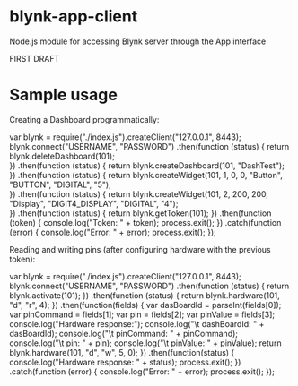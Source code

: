 # blynk-app-client
Node.js module for accessing Blynk server through the App interface

FIRST DRAFT

# Sample usage

Creating a Dashboard programmatically:

var blynk = require("./index.js").createClient("127.0.0.1", 8443);
blynk.connect("USERNAME", "PASSWORD")
	.then(function (status) {
		return blynk.deleteDashboard(101);	
	})
	.then(function (status) {
		return blynk.createDashboard(101, "DashTest");	
	})
	.then(function (status) {
		return blynk.createWidget(101, 1, 0, 0, "Button", "BUTTON", "DIGITAL", "5");	
	})
	.then(function (status) {
		return blynk.createWidget(101, 2, 200, 200, "Display", "DIGIT4_DISPLAY", "DIGITAL", "4");	
	})
	.then(function (status) {
		return blynk.getToken(101);
	})
	.then(function (token) {
		console.log("Token: " + token);
		process.exit();
	})
	.catch(function (error) {
		console.log("Error: " + error);
		process.exit();
	});

Reading and writing pins (after configuring hardware with the previous token):

var blynk = require("./index.js").createClient("127.0.0.1", 8443);
blynk.connect("USERNAME", "PASSWORD")
	.then(function (status) {
		return blynk.activate(101);
	})
	.then(function (status) {
		return blynk.hardware(101, "d", "r", 4);
	})
	.then(function(fields) {
		var dasBoardId = parseInt(fields[0]);
		var pinCommand = fields[1];
		var pin = fields[2];
		var pinValue = fields[3];
		console.log("Hardware response:");
		console.log("\t dashBoardId: " + dasBoardId);
		console.log("\t pinCommand: " + pinCommand);
		console.log("\t pin: " + pin);
		console.log("\t pinValue: " + pinValue);
		return blynk.hardware(101, "d", "w", 5, 0);
	})
	.then(function(status) {
		console.log("Hardware response: " + status);
		process.exit();
	})
	.catch(function (error) {
		console.log("Error: " + error);
		process.exit();
	});


